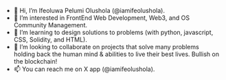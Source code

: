 - 👋 Hi, I’m Ifeoluwa Pelumi Olushola (@iamifeolushola).
- 👀 I’m interested in FrontEnd Web Development, Web3, and OS Community Management.
- 🌱 I’m learning to design solutions to problems (with python, javascript, CSS, Solidity, and HTML).
- 💞️ I’m looking to collaborate on projects that solve many problems holding back the human mind & abilities to live their best lives. Bullish on the blockchain!
- 📫 You can reach me on X app (@iamifeolushola).

<!---
iamifeolushola/iamifeolushola is a ✨ special ✨ repository because its `README.md` (this file) appears on your GitHub profile.
You can click the Preview link to take a look at your changes.
--->
